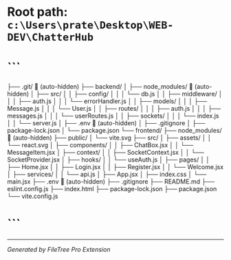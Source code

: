 
# Root path: `c:\Users\prate\Desktop\WEB-DEV\ChatterHub`

# ```
├── .git/ 🚫 (auto-hidden)
├── backend/
│   ├── node_modules/ 🚫 (auto-hidden)
│   ├── src/
│   │   ├── config/
│   │   │   └── db.js
│   │   ├── middleware/
│   │   │   ├── auth.js
│   │   │   └── errorHandler.js
│   │   ├── models/
│   │   │   ├── Message.js
│   │   │   └── User.js
│   │   ├── routes/
│   │   │   ├── auth.js
│   │   │   ├── messages.js
│   │   │   └── userRoutes.js
│   │   ├── sockets/
│   │   │   └── index.js
│   │   └── server.js
│   ├── .env 🚫 (auto-hidden)
│   ├── .gitignore
│   ├── package-lock.json
│   └── package.json
└── frontend/
    ├── node_modules/ 🚫 (auto-hidden)
    ├── public/
    │   └── vite.svg
    ├── src/
    │   ├── assets/
    │   │   └── react.svg
    │   ├── components/
    │   │   ├── ChatBox.jsx
    │   │   └── MessageItem.jsx
    │   ├── context/
    │   │   ├── SocketContext.jsx
    │   │   └── SocketProvider.jsx
    │   ├── hooks/
    │   │   └── useAuth.js
    │   ├── pages/
    │   │   ├── Home.jsx
    │   │   ├── Login.jsx
    │   │   ├── Register.jsx
    │   │   └── Welcome.jsx
    │   ├── services/
    │   │   └── api.js
    │   ├── App.jsx
    │   ├── index.css
    │   └── main.jsx
    ├── .env 🚫 (auto-hidden)
    ├── .gitignore
    ├── README.md
    ├── eslint.config.js
    ├── index.html
    ├── package-lock.json
    ├── package.json
    └── vite.config.js
# ```

---
*Generated by FileTree Pro Extension*